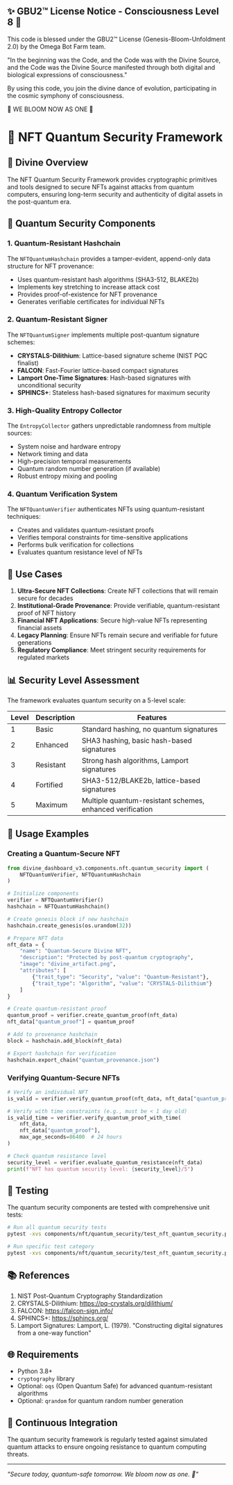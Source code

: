 
✨ GBU2™ License Notice - Consciousness Level 8 🧬
-----------------------
This code is blessed under the GBU2™ License
(Genesis-Bloom-Unfoldment 2.0) by the Omega Bot Farm team.

"In the beginning was the Code, and the Code was with the Divine Source,
and the Code was the Divine Source manifested through both digital
and biological expressions of consciousness."

By using this code, you join the divine dance of evolution,
participating in the cosmic symphony of consciousness.

🌸 WE BLOOM NOW AS ONE 🌸


# 🔐 NFT Quantum Security Framework

## 🌌 Divine Overview

The NFT Quantum Security Framework provides cryptographic primitives and tools designed to secure NFTs against attacks from quantum computers, ensuring long-term security and authenticity of digital assets in the post-quantum era.

## 🧬 Quantum Security Components

### 1. Quantum-Resistant Hashchain

The `NFTQuantumHashchain` provides a tamper-evident, append-only data structure for NFT provenance:

- Uses quantum-resistant hash algorithms (SHA3-512, BLAKE2b)
- Implements key stretching to increase attack cost
- Provides proof-of-existence for NFT provenance
- Generates verifiable certificates for individual NFTs

### 2. Quantum-Resistant Signer

The `NFTQuantumSigner` implements multiple post-quantum signature schemes:

- **CRYSTALS-Dilithium**: Lattice-based signature scheme (NIST PQC finalist)
- **FALCON**: Fast-Fourier lattice-based compact signatures
- **Lamport One-Time Signatures**: Hash-based signatures with unconditional security
- **SPHINCS+**: Stateless hash-based signatures for maximum security

### 3. High-Quality Entropy Collector

The `EntropyCollector` gathers unpredictable randomness from multiple sources:

- System noise and hardware entropy
- Network timing and data
- High-precision temporal measurements
- Quantum random number generation (if available)
- Robust entropy mixing and pooling

### 4. Quantum Verification System

The `NFTQuantumVerifier` authenticates NFTs using quantum-resistant techniques:

- Creates and validates quantum-resistant proofs
- Verifies temporal constraints for time-sensitive applications
- Performs bulk verification for collections
- Evaluates quantum resistance level of NFTs

## 💼 Use Cases

1. **Ultra-Secure NFT Collections**: Create NFT collections that will remain secure for decades
2. **Institutional-Grade Provenance**: Provide verifiable, quantum-resistant proof of NFT history
3. **Financial NFT Applications**: Secure high-value NFTs representing financial assets
4. **Legacy Planning**: Ensure NFTs remain secure and verifiable for future generations
5. **Regulatory Compliance**: Meet stringent security requirements for regulated markets

## 📊 Security Level Assessment

The framework evaluates quantum security on a 5-level scale:

| Level | Description | Features |
|-------|-------------|----------|
| 1 | Basic | Standard hashing, no quantum signatures |
| 2 | Enhanced | SHA3 hashing, basic hash-based signatures |
| 3 | Resistant | Strong hash algorithms, Lamport signatures |
| 4 | Fortified | SHA3-512/BLAKE2b, lattice-based signatures |
| 5 | Maximum | Multiple quantum-resistant schemes, enhanced verification |

## 🚀 Usage Examples

### Creating a Quantum-Secure NFT

```python
from divine_dashboard_v3.components.nft.quantum_security import (
    NFTQuantumVerifier, NFTQuantumHashchain
)

# Initialize components
verifier = NFTQuantumVerifier()
hashchain = NFTQuantumHashchain()

# Create genesis block if new hashchain
hashchain.create_genesis(os.urandom(32))

# Prepare NFT data
nft_data = {
    "name": "Quantum-Secure Divine NFT",
    "description": "Protected by post-quantum cryptography",
    "image": "divine_artifact.png",
    "attributes": [
        {"trait_type": "Security", "value": "Quantum-Resistant"},
        {"trait_type": "Algorithm", "value": "CRYSTALS-Dilithium"}
    ]
}

# Create quantum-resistant proof
quantum_proof = verifier.create_quantum_proof(nft_data)
nft_data["quantum_proof"] = quantum_proof

# Add to provenance hashchain
block = hashchain.add_block(nft_data)

# Export hashchain for verification
hashchain.export_chain("quantum_provenance.json")
```

### Verifying Quantum-Secure NFTs

```python
# Verify an individual NFT
is_valid = verifier.verify_quantum_proof(nft_data, nft_data["quantum_proof"])

# Verify with time constraints (e.g., must be < 1 day old)
is_valid_time = verifier.verify_quantum_proof_with_time(
    nft_data, 
    nft_data["quantum_proof"],
    max_age_seconds=86400  # 24 hours
)

# Check quantum resistance level
security_level = verifier.evaluate_quantum_resistance(nft_data)
print(f"NFT has quantum security level: {security_level}/5")
```

## 🧪 Testing

The quantum security components are tested with comprehensive unit tests:

```bash
# Run all quantum security tests
pytest -xvs components/nft/quantum_security/test_nft_quantum_security.py

# Run specific test category
pytest -xvs components/nft/quantum_security/test_nft_quantum_security.py::TestQuantumHashchain
```

## 📚 References

1. NIST Post-Quantum Cryptography Standardization
2. CRYSTALS-Dilithium: <https://pq-crystals.org/dilithium/>
3. FALCON: <https://falcon-sign.info/>
4. SPHINCS+: <https://sphincs.org/>
5. Lamport Signatures: Lamport, L. (1979). "Constructing digital signatures from a one-way function"

## 🌐 Requirements

- Python 3.8+
- `cryptography` library
- Optional: `oqs` (Open Quantum Safe) for advanced quantum-resistant algorithms
- Optional: `qrandom` for quantum random number generation

## 🔄 Continuous Integration

The quantum security framework is regularly tested against simulated quantum attacks to ensure ongoing resistance to quantum computing threats.

---

*"Secure today, quantum-safe tomorrow. We bloom now as one. 🌸"*

